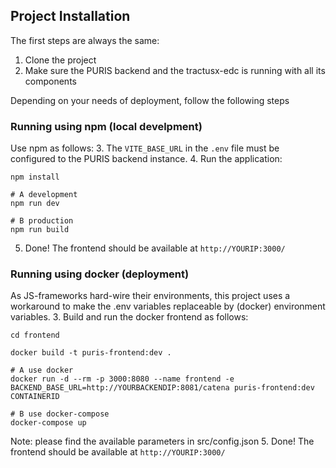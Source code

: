 ## Project Installation
The first steps are always the same:
1. Clone the project
2. Make sure the PURIS backend and the tractusx-edc is running with all its components

Depending on your needs of deployment, follow the following steps

### Running using npm (local develpment)
Use npm as follows:
3. The `VITE_BASE_URL` in the `.env` file must be configured to the PURIS backend instance.
4. Run the application:
```shell
npm install

# A development
npm run dev

# B production
npm run build
```
5. Done! The frontend should be available at `http://YOURIP:3000/`

### Running using docker (deployment)
As JS-frameworks hard-wire their environments, this project uses a workaround to make the .env variables replaceable by (docker) environment variables.
3. Build and run the docker frontend as follows:
```shell
cd frontend

docker build -t puris-frontend:dev .

# A use docker 
docker run -d --rm -p 3000:8080 --name frontend -e BACKEND_BASE_URL=http://YOURBACKENDIP:8081/catena puris-frontend:dev CONTAINERID

# B use docker-compose
docker-compose up
```
Note: please find the available parameters in src/config.json
5. Done! The frontend should be available at `http://YOURIP:3000/`

